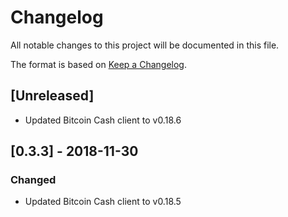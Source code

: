 # Changelog
All notable changes to this project will be documented in this file.

The format is based on [Keep a Changelog](https://keepachangelog.com/en/1.0.0/).

## [Unreleased]
- Updated Bitcoin Cash client to v0.18.6

## [0.3.3] - 2018-11-30
### Changed
- Updated Bitcoin Cash client to v0.18.5
